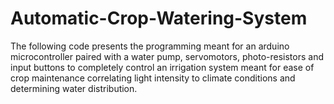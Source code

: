 # Automatic-Crop-Watering-System
The following code presents the programming meant for an arduino microcontroller paired with a water pump, servomotors, photo-resistors and input buttons to completely control an irrigation system meant for ease of crop maintenance correlating light intensity to climate conditions and determining water distribution.
